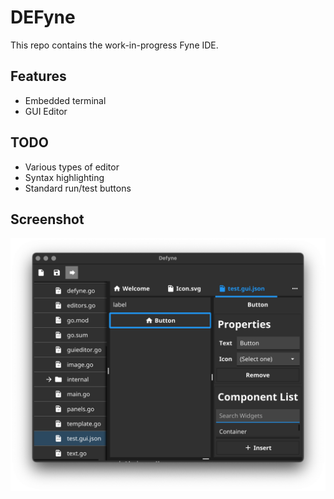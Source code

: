 # DEFyne

This repo contains the work-in-progress Fyne IDE.

## Features

* Embedded terminal
* GUI Editor

## TODO

* Various types of editor
* Syntax highlighting
* Standard run/test buttons

## Screenshot

![](img/screenshot.png)

